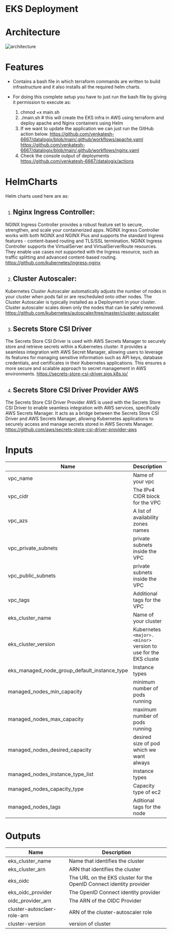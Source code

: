 # EKS Deployment

# Architecture
![architecture](https://github.com/Jainsi1/K8s-Deplyment/assets/75137939/201bb01c-f6ac-4388-a0dc-6d410ec330fe)


# Features
* Contains a bash file in which terraform commands are written to build infrastructure and it also installs all the required helm charts.
* For doing this complete setup you have to just run the bash file by giving it permission to execute as:

  1. chmod +x main.sh
  2. ./main.sh # this will create the EKS infra in AWS using terraform and deploy apache and Nginx containers using Helm
  3. If we want to update the application we can just run the GitHub action below.
     https://github.com/venkatesh-6667/datalogix/blob/main/.github/workflows/apache.yaml
     https://github.com/venkatesh-6667/datalogix/blob/main/.github/workflows/nginx.yaml
  5. Check the console output of deployments
     https://github.com/venkatesh-6667/datalogix/actions
 

# HelmCharts 
 Helm charts used here are as:

1. ## Nginx Ingress Controller:
NGINX Ingress Controller provides a robust feature set to secure, strengthen, and scale your containerized apps.
NGINX Ingress Controller works with both NGINX and NGINX Plus and supports the standard Ingress features - content-based routing and TLS/SSL termination. NGINX Ingress Controller supports the VirtualServer and VirtualServerRoute resources. They enable use cases not supported with the Ingress resource, such as traffic splitting and advanced content-based routing.
https://github.com/kubernetes/ingress-nginx


2. ## Cluster Autoscaler:
Kubernetes Cluster Autoscaler automatically adjusts the number of nodes in your cluster when pods fail or are rescheduled onto other nodes. The Cluster Autoscaler is typically installed as a Deployment in your cluster.
Cluster autoscaler scales down only the nodes that can be safely removed.
https://github.com/kubernetes/autoscaler/tree/master/cluster-autoscaler

3. ## Secrets Store CSI Driver
The Secrets Store CSI Driver is used with AWS Secrets Manager to securely store and retrieve secrets within a Kubernetes cluster. It provides a seamless integration with AWS Secret Manager, allowing users to leverage its features for managing sensitive information such as API keys, database credentials, and certificates in their Kubernetes applications. This ensures a more secure and scalable approach to secret management in AWS environments.
https://secrets-store-csi-driver.sigs.k8s.io/

4. ## Secrets Store CSI Driver Provider AWS
The Secrets Store CSI Driver Provider AWS is used with the Secrets Store CSI Driver to enable seamless integration with AWS services, specifically AWS Secrets Manager. It acts as a bridge between the Secrets Store CSI Driver and AWS Secrets Manager, allowing Kubernetes applications to securely access and manage secrets stored in AWS Secrets Manager.
https://github.com/aws/secrets-store-csi-driver-provider-aws


# Inputs

|Name              |Description                                          |Type   |Default|
|------------------|-----------------------                              |-------|-------|
|vpc_name    |Name of your vpc                               |string |""     |
|vpc_cidr  |The IPv4 CIDR block for the VPC                    |string |0.0.0.0/0|
|vpc_azs          |A list of availability zones names                          |list(string) |[ ]     |
|vpc_private_subnets    |private subnets inside the VPC              |list(string) |[ ]       |
|vpc_public_subnets          |private subnets inside the VPC | list(string)  |[ ]  |
|vpc_tags |Additional tags for the VPC	        |map(string) |{ }     |
|eks_cluster_name    |Name of your cluster                               |string |""     |
|eks_cluster_version  | Kubernetes `<major>.<minor>` version to use for the EKS cluste       |string |null    |
|eks_managed_node_group_default_instance_type          |Instance types                          |string |""     |
|managed_nodes_min_capacity    |minimum  number of  pods running        |number |  1     |
|managed_nodes_max_capacity          |maximum number of  pods running |number   |  |
|managed_nodes_desired_capacity | desired size of pod which we want always|number |     |
|managed_nodes_instance_type_list    |    instance types      | list(string)|[ ]    |
|managed_nodes_capacity_type  | Capacity type of ec2          |string |On Demand     |
|managed_nodes_tags          |Aditional tags for the node |map(string) |{ }|


# Outputs

|Name              |Description                        |                                    
|------------------|-----------------------            |                
|eks_cluster_name    |Name that identifies the cluster |                   
|eks_cluster_arn       |ARN that identifies the cluster    |   
|eks_oidc|The URL on the EKS cluster for the OpenID Connect identity provider|
|eks_oidc_provider|The OpenID Connect identity provider|
|oidc_provider_arn|The ARN of the OIDC Provider|
|cluster-autosclaer-role-arn  |ARN of the cluster-autoscaler role|
|cluster-version|version of cluster|







